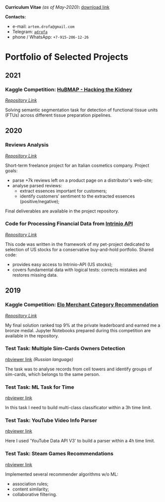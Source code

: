 
**Curriculum Vitae** *(as of May-2020)***:** [download link](https://github.com/adrofa/profile/raw/master/Artem_Drofa_CV_ENG.pdf)

**Contacts:**
* e-mail: `artem.drofa@gmail.com`
* Telegram: [`adrofa`](https://t.me/adrofa)
* phone / WhatsApp: `+7-915-206-12-26`

# Portfolio of Selected Projects 

## 2021
### Kaggle Competition: [HuBMAP - Hacking the Kidney](https://www.kaggle.com/c/hubmap-kidney-segmentation)
*[Repository Link](https://github.com/adrofa/hubmap-kaggle-comp)*

Solving semantic segmentation task for detection of functional tissue units (FTUs)
across different tissue preparation pipelines.

## 2020

### Reviews Analysis
*[Repository Link](https://github.com/adrofa/customer-reviews-analysis)*

Short-term freelance project for an Italian cosmetics company. Project goals:
* parse +7k reviews left on a product page on a distributor's web-site;
* analyse parsed reviews:
  * extract essences important for customers;
  * identify customers’ sentiment to the extracted essences (positive/negative);

Final deliverables are available in the project repository.


### Code for Processing Financial Data from [Intrinio API](https://intrinio.com)
*[Repository Link](https://github.com/adrofa/intrinio)*

This code was written in the framework of my pet-project dedicated to
selection of US stocks for a conservative buy-and-hold portfolio.  Shared code:
* provides easy access to Intrinio-API (US stocks);
* covers fundamental data with logical tests: corrects mistakes and restores missing data.

## 2019
### Kaggle Competition: [Elo Merchant Category Recommendation](https://www.kaggle.com/c/elo-merchant-category-recommendation)
*[Repository Link](https://github.com/adrofa/elo-kaggle-comp)*

My final solution ranked top 9% at the private leaderboard and earned me a bronze medal.
Jupyter Notebooks prepared during this competition are available in the repository.

### Test Task: Multiple Sim-Cards Owners Detection
[nbviewer link](
https://nbviewer.jupyter.org/github/adrofa/recruitment-tasks/blob/master/multiple_sim_cards_owners_detection/multiple_sim_cards_owners_detection.ipynb)
*(Russian language)*

The task was to analyse records from cell towers and identify groups of sim-cards,
which belongs to the same person.

### Test Task: ML Task for Time
[nbviewer link](
https://nbviewer.jupyter.org/github/adrofa/recruitment-tasks/blob/master/task_for_time/task_for_time.ipynb)

In this task I need to build multi-class classificator within a 3h time limit.

### Test Task: YouTube Video Info Parser
[nbviewer link](
https://nbviewer.jupyter.org/github/adrofa/recruitment-tasks/blob/master/youtube_parser/youtube_parser.ipynb)

Here I used 'YouTube Data API V3' to build a parser within a 4h time limit.

### Test Task: Steam Games Recommendations
[nbviewer link](
https://nbviewer.jupyter.org/github/adrofa/recruitment-tasks/blob/master/steam_games_recommendations/steam_games_recommendations.ipynb)

Implemented several recommender algorithms w/o ML:
* association rules;
* content similarity;
* collaborative filtering.

